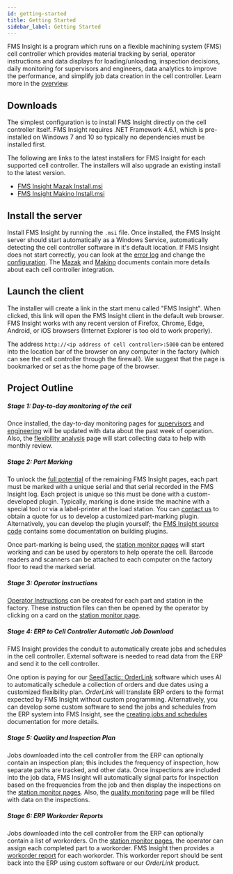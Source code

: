 ```yaml
---
id: getting-started
title: Getting Started
sidebar_label: Getting Started
---
```


FMS Insight is a program which runs on a flexible machining system (FMS) cell
controller which provides material tracking by serial, operator instructions
and data displays for loading/unloading, inspection decisions, daily
monitoring for supervisors and engineers, data analytics to improve the
performance, and simplify job data creation in the cell controller. Learn
more in the [overview](overview.md).

## Downloads

The simplest configuration is to install FMS Insight directly on the cell
controller itself. FMS Insight requires .NET Framework
4.6.1, which is pre-installed on Windows 7 and 10 so typically no dependencies
must be installed first.

The following are links to the latest installers for FMS Insight for each supported cell controller.
The installers will also upgrade an existing install to the latest version.

- [FMS Insight Mazak Install.msi](/installers/FMS%20Insight%20Mazak%20Install.msi)
- [FMS Insight Makino Install.msi](/installers/FMS%20Insight%20Makino%20Install.msi)

## Install the server

Install FMS Insight by running the `.msi` file. Once installed, the FMS
Insight server should start automatically as a Windows Service, automatically
detecting the cell controller software in it's default location. If FMS
Insight does not start correctly, you can look at the [error
log](server-errors.md) and change the [configuration](server-config.md). The
[Mazak](mazak.md) and [Makino](makino.md) documents contain more details
about each cell controller integration.

## Launch the client

The installer will create a link in the start menu called "FMS Insight". When
clicked, this link will open the FMS Insight client in the default web
browser. FMS Insight works with any recent version of Firefox, Chrome,
Edge, Android, or iOS browsers (Internet Explorer is too old to work properly).

The address `http://<ip address of cell controller>:5000` can be
entered into the location bar of the browser on any computer in the factory
(which can see the cell controller through the firewall). We suggest that
the page is bookmarked or set as the home page of the browser.

## Project Outline

##### Stage 1: Day-to-day monitoring of the cell

Once installed, the day-to-day monitoring pages for
[supervisors](client-operations.md) and [engineering](client-engineering.md)
will be updated with data about the past week of operation. Also, the
[flexibility analysis](client-flexibility-analysis.md) page will start
collecting data to help with monthly review.

##### Stage 2: Part Marking

To unlock the [full potential](material-tracking.md) of the remaining FMS Insight pages, each part
must be marked with a unique serial and that serial recorded in the FMS
Insight log. Each project is unique so this must be done with a
custom-developed plugin. Typically, marking is done inside the machine with a
special tool or via a label-printer at the load station.
You can [contact us](https://www.seedtactics.com/contact) to obtain a quote
for us to develop a customized part-marking plugin. Alternatively, you can
develop the plugin yourself; the [FMS Insight source
code](https://bitbucket.org/blackmaple/fms-insight/src) contains some
documentation on building plugins.

Once part-marking is being used, the [station monitor
pages](client-station-monitor.md) will start working and can be used by
operators to help operate the cell.
Barcode readers and scanners can be attached to each computer on the factory floor
to read the marked serial.

##### Stage 3: Operator Instructions

[Operator Instructions](part-instructions.md) can be created for each part and station
in the factory. These instruction files can then be opened by the operator by
clicking on a card on the [station monitor page](client-station-monitor.md).

##### Stage 4: ERP to Cell Controller Automatic Job Download

FMS Insight provides the conduit to automatically create jobs and schedules
in the cell controller. External software is needed to read data from
the ERP and send it to the cell controller.

One option is paying for our [SeedTactic:
OrderLink](https://www.seedtactics.com/features#seedtactic-orderlink)
software which uses AI to automatically schedule a collection of orders and
due dates using a customized flexibility plan. _OrderLink_ will translate ERP
orders to the format expected by FMS Insight without custom programming.
Alternatively, you can develop some custom software to send the jobs and schedules from the
ERP system into FMS Insight, see the [creating jobs and schedules](creating-jobs.md)
documentation for more details.

##### Stage 5: Quality and Inspection Plan

Jobs downloaded into the cell controller from the ERP can optionally contain
an inspection plan; this includes the frequency of inspection, how separate
paths are tracked, and other data. Once inspections are included into the job
data, FMS Insight will automatically signal parts for inspection based on the
frequencies from the job and then display the inspections on the [station
monitor pages](client-station-monitor.md). Also, the [quality
monitoring](client-quality.md) page will be filled with data on the
inspections.

##### Stage 6: ERP Workorder Reports

Jobs downloaded into the cell controller from the ERP can optionally contain
a list of workorders. On the [station monitor pages](client-station-monitor.md),
the operator can assign each completed part to a workorder. FMS Insight then
provides a [workorder report](workorder-report.md) for each workorder. This
workorder report should be sent back into the ERP using custom software or
our _OrderLink_ product.
